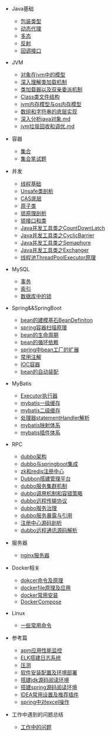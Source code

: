* Java基础
  * [包装类型](java/basis/包装类型.md)
  * [动态代理](java/basis/动态代理.md)
  * [多态](java/basis/多态.md)
  * [反射](java/basis/反射)
  * [回调接口](java/basis/回调接口.md)
* JVM
  * [对象在jvm中的模型](java/jvm/对象在jvm中的模型.md)
  * [深入理解类加载机制](java/jvm/深入理解类加载机制.md)
  * [类加载器以及双亲委派机制](java/jvm/类加载器以及双亲委派机制.md)
  * [Class类文件结构](java/jvm/Class类文件结构.md)
  * [jvm内存模型与os内存模型](java/jvm/jvm内存模型与os内存模型.md)
  * [数组和字符串的底层实现](java/jvm/数组和字符串的底层实现.md)
  * [深入分析java对象.md](java/jvm/深入分析java对象.md)
  * [jvm垃圾回收和调优.md](java/jvm/jvm垃圾回收和调优.md)
* 容器

  * [集合](java/collection/集合.md)
  * [集合笔试题](java/collection/集合笔试题.md)
* 并发

  * [线程基础](java/并发编程学习/线程.md)
  * [Unsafe类剖析](java/并发编程学习/Unsafe类剖析.md)
  * [CAS底层](java/并发编程学习/CAS底层.md)
  * [原子类](java/并发编程学习/原子类.md)
  * [锁原理剖析](java/并发编程学习/锁原理剖析.md)
  * [锁接口和类](java/并发编程学习/锁接口和类.md)
  * [Java并发工具类之CountDownLatch](java/并发编程学习/Java并发工具类之CountDownLatch.md)
  * [Java并发工具类之CyclicBarrier](java/并发编程学习/Java并发工具类之CyclicBarrier.md)
  * [Java并发工具类之Semaphore](java/并发编程学习/Java并发工具类之Semaphore.md)
  * [Java并发工具类之Exchanger](java/并发编程学习/Java并发工具类之Exchanger.md)
  * [线程池ThreadPoolExecutor原理](java/并发编程学习/线程池ThreadPoolExecutor原理.md)
* MySQL
  * [事务](数据库/MySQL/事务.md)
  * [索引](数据库/MySQL/索引.md)
  * [数据库中的锁](数据库/MySQL/数据库中的锁.md)
* Spring&&SpringBoot

  * [bean的建模基石BeanDefiniton](框架/spring/bean的基石beanDefinition.md)
  * [spring容器扫描原理](框架/spring/spring容器扫描原理.md)
  * [bean的生命周期](框架/spring/bean的生命周期.md)
  * [bean的循环依赖](框架/spring/bean的循环依赖解决方案.md)
  * [spring中bean工厂的扩展](框架/spring/spring中bean工厂的扩展.md)
  * [常用注解](框架/spring/常用注解.md)
  * [IOC容器](框架/spring/springIOC容器分析.md)
  * [bean的自动装配](框架/spring/springboot/自动装配.md)
* MyBatis
  * [Executor执行器](框架/mybatis/Executor执行器.md)
  * [mybatis一级缓存](框架/mybatis/一级缓存.md)
  * [mybatis二级缓存](框架/mybatis/二级缓存.md)
  * [处理器statementHandler解析](框架/mybatis/处理器statementHandler解析.md)
  * [mybatis映射体系](框架/mybatis/mybatis映射体系.md)
  * [mybatis插件体系](框架/mybatis/mybatis插件体系.md)
* RPC
  * [dubbo架构](分布式/dubbo架构.md)
  * [dubbo与springboot集成](分布式/dubbo与springboot集成.md)
  * [zk和redis注册中心](分布式/zk和redis注册中心的区别.md)
  * [Dubbon搭建管理平台](分布式/dubbo-admin平台搭建与管理.md)
  * [dubbo服务集群机制](分布式/dubbo服务集群机制.md)
  * [dubbo调用机制和容错策略](分布式/dubbo调用机制和容错策略.md)
  * [dubbo远程传输协议](分布式/dubbo传输协议.md)
  * [dubbo服务治理](分布式/dubbo服务治理.md)
  * [dubbo服务暴露与引用](分布式/dubbo服务暴露与引用.md)
  * [注册中心源码剖析](分布式/注册中心源码剖析.md)
  * [dubbo远程通讯源码解析](分布式/dubbo远程通讯源码解析.md)
* 服务器
  
  * [nginx服务器](服务器/nginx服务器.md)
* Docker相关

  * [dokcer命令及原理](java/docker/Docker命令及原理.md)
  * [dockerfile原理及应用](java/docker/Dockerfile原理及应用.md)
  * [docker常用安装](java/docker/Docker常用安装.md)
  * [DockerCompose](java/docker/DockerCompose.md)
* Linux
  
  * [一些常用命令](linux/linux命令.md)
* 参考篇
  
  * [apm应用性能监控](reference/apm应用监控.md)
  * [ELK搭建日志系统](reference/elk搭建日志系统.md)
  * [压测](reference/压测.md)
  * [软件安装配置及环境部署](reference/soft_install.md)
  * [搭建jdk源码阅读环境](reference/搭建jdk源码阅读环境.md)
  * [搭建spring源码阅读环境](reference/搭建spring源码阅读环境.md)
  * [IDEA常用设置及推荐插件](reference/idea.md)
  * [spring中对excel操作](reference/spring中对excel操作.md)
* 工作中遇到的问题总结
  
  * [工作中的问题](work/工作中遇到的问题.md)
